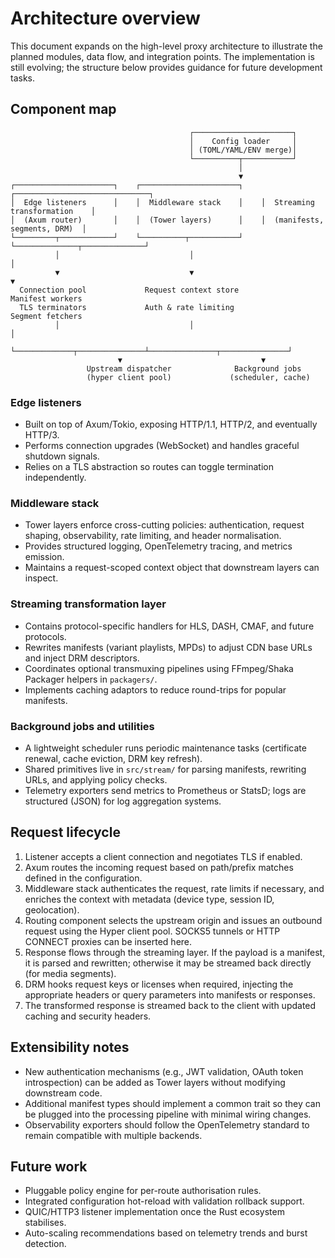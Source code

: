 # Architecture overview

This document expands on the high-level proxy architecture to illustrate the planned
modules, data flow, and integration points. The implementation is still evolving; the
structure below provides guidance for future development tasks.

## Component map

```
                                        ┌──────────────────────┐
                                        │    Config loader     │
                                        │ (TOML/YAML/ENV merge)│
                                        └──────────┬───────────┘
                                                   │
                                                   ▼
┌──────────────────────┐    ┌──────────────────────┐    ┌──────────────────────────────┐
│  Edge listeners      │    │  Middleware stack    │    │  Streaming transformation    │
│  (Axum router)       │    │  (Tower layers)      │    │  (manifests, segments, DRM)  │
└─────────┬────────────┘    └──────────┬───────────┘    └──────────────┬──────────────┘
          │                             │                               │
          ▼                             ▼                               ▼
  Connection pool             Request context store              Manifest workers
  TLS terminators             Auth & rate limiting               Segment fetchers
          │                             │                               │
          └─────────────┬───────────────┴───────────────┬───────────────┘
                        ▼                               ▼
                 Upstream dispatcher              Background jobs
                 (hyper client pool)             (scheduler, cache)
```

### Edge listeners

- Built on top of Axum/Tokio, exposing HTTP/1.1, HTTP/2, and eventually HTTP/3.
- Performs connection upgrades (WebSocket) and handles graceful shutdown signals.
- Relies on a TLS abstraction so routes can toggle termination independently.

### Middleware stack

- Tower layers enforce cross-cutting policies: authentication, request shaping,
  observability, rate limiting, and header normalisation.
- Provides structured logging, OpenTelemetry tracing, and metrics emission.
- Maintains a request-scoped context object that downstream layers can inspect.

### Streaming transformation layer

- Contains protocol-specific handlers for HLS, DASH, CMAF, and future protocols.
- Rewrites manifests (variant playlists, MPDs) to adjust CDN base URLs and inject DRM
  descriptors.
- Coordinates optional transmuxing pipelines using FFmpeg/Shaka Packager helpers in
  `packagers/`.
- Implements caching adaptors to reduce round-trips for popular manifests.

### Background jobs and utilities

- A lightweight scheduler runs periodic maintenance tasks (certificate renewal, cache
  eviction, DRM key refresh).
- Shared primitives live in `src/stream/` for parsing manifests, rewriting URLs, and
  applying policy checks.
- Telemetry exporters send metrics to Prometheus or StatsD; logs are structured (JSON) for
  log aggregation systems.

## Request lifecycle

1. Listener accepts a client connection and negotiates TLS if enabled.
2. Axum routes the incoming request based on path/prefix matches defined in the
   configuration.
3. Middleware stack authenticates the request, rate limits if necessary, and enriches
   the context with metadata (device type, session ID, geolocation).
4. Routing component selects the upstream origin and issues an outbound request using the
   Hyper client pool. SOCKS5 tunnels or HTTP CONNECT proxies can be inserted here.
5. Response flows through the streaming layer. If the payload is a manifest, it is parsed
   and rewritten; otherwise it may be streamed back directly (for media segments).
6. DRM hooks request keys or licenses when required, injecting the appropriate headers or
   query parameters into manifests or responses.
7. The transformed response is streamed back to the client with updated caching and
   security headers.

## Extensibility notes

- New authentication mechanisms (e.g., JWT validation, OAuth token introspection) can be
  added as Tower layers without modifying downstream code.
- Additional manifest types should implement a common trait so they can be plugged into
  the processing pipeline with minimal wiring changes.
- Observability exporters should follow the OpenTelemetry standard to remain compatible
  with multiple backends.

## Future work

- Pluggable policy engine for per-route authorisation rules.
- Integrated configuration hot-reload with validation rollback support.
- QUIC/HTTP3 listener implementation once the Rust ecosystem stabilises.
- Auto-scaling recommendations based on telemetry trends and burst detection.

